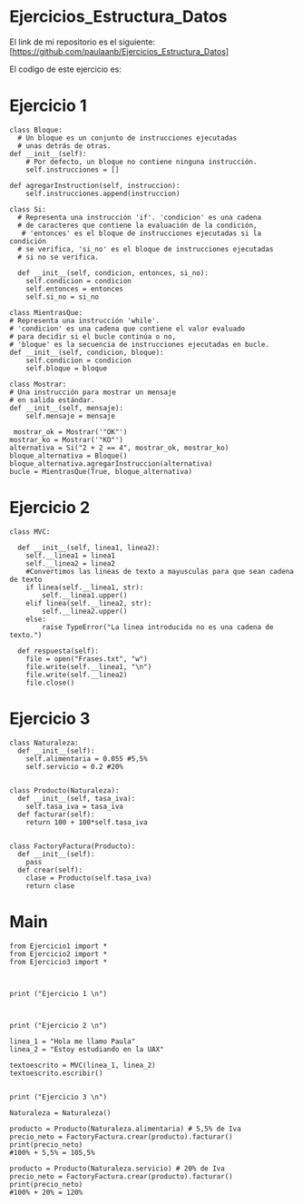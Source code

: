 # Ejercicios_Estructura_Datos

El link de mi repositorio es el siguiente: [https://github.com/paulaanb/Ejercicios_Estructura_Datos]

El codigo de este ejercicio es:

# Ejercicio 1
    class Bloque: 
      # Un bloque es un conjunto de instrucciones ejecutadas 
      # unas detrás de otras. 
    def __init__(self): 
        # Por defecto, un bloque no contiene ninguna instrucción. 
        self.instrucciones = [] 
 
    def agregarInstruction(self, instruccion): 
        self.instrucciones.append(instruccion) 
 
    class Si: 
      # Representa una instrucción 'if'. 'condicion' es una cadena 
      # de caracteres que contiene la evaluación de la condición, 
       # 'entonces' es el bloque de instrucciones ejecutadas si la condición 
      # se verifica, 'si_no' es el bloque de instrucciones ejecutadas 
      # si no se verifica. 
 
      def __init__(self, condicion, entonces, si_no): 
        self.condicion = condicion 
        self.entonces = entonces 
        self.si_no = si_no 
 
    class MientrasQue: 
    # Representa una instrucción 'while'. 
    # 'condicion' es una cadena que contiene el valor evaluado 
    # para decidir si el bucle continúa o no, 
    # 'bloque' es la secuencia de instrucciones ejecutadas en bucle. 
    def __init__(self, condicion, bloque): 
        self.condicion = condicion 
        self.bloque = bloque 
 
    class Mostrar: 
    # Una instrucción para mostrar un mensaje 
    # en salida estándar. 
    def __init__(self, mensaje): 
        self.mensaje = mensaje 

     mostrar_ok = Mostrar('"OK"') 
    mostrar_ko = Mostrar('"KO"') 
    alternativa = Si("2 + 2 == 4", mostrar_ok, mostrar_ko) 
    bloque_alternativa = Bloque() 
    bloque_alternativa.agregarInstruccion(alternativa) 
    bucle = MientrasQue(True, bloque_alternativa) 


# Ejercicio 2
    class MVC:

      def __init__(self, linea1, linea2):
        self.__linea1 = linea1
        self.__linea2 = linea2
        #Convertimos las lineas de texto a mayusculas para que sean cadena de texto
        if linea(self.__linea1, str):
            self.__linea1.upper()
        elif linea(self.__linea2, str):
            self.__linea2.upper()
        else:
            raise TypeError("La linea introducida no es una cadena de texto.")
        
      def respuesta(self):
        file = open("Frases.txt", "w")
        file.write(self.__linea1, "\n")
        file.write(self.__linea2)
        file.close()
       
 # Ejercicio 3
 
    class Naturaleza:
      def __init__(self):
        self.alimentaria = 0.055 #5,5%
        self.servicio = 0.2 #20%


    class Producto(Naturaleza):
      def __init__(self, tasa_iva):
        self.tasa_iva = tasa_iva
      def facturar(self):
        return 100 + 100*self.tasa_iva


    class FactoryFactura(Producto):
      def __init__(self):
        pass
      def crear(self):
        clase = Producto(self.tasa_iva)
        return clase
        
 # Main
    from Ejercicio1 import *
    from Ejercicio2 import *
    from Ejercicio3 import *



    print ("Ejercicio 1 \n")
 


    print ("Ejercicio 2 \n")

    linea_1 = "Hola me llamo Paula"
    linea_2 = "Estoy estudiando en la UAX"

    textoescrito = MVC(linea_1, linea_2)
    textoescrito.escribir()


    print ("Ejercicio 3 \n")
  
    Naturaleza = Naturaleza()

    producto = Producto(Naturaleza.alimentaria) # 5,5% de Iva 
    precio_neto = FactoryFactura.crear(producto).facturar()
    print(precio_neto) 
    #100% + 5,5% = 105,5%

    producto = Producto(Naturaleza.servicio) # 20% de Iva 
    precio_neto = FactoryFactura.crear(producto).facturar() 
    print(precio_neto) 
    #100% + 20% = 120%
